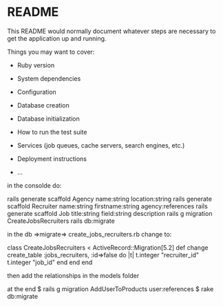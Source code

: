 # README

This README would normally document whatever steps are necessary to get the
application up and running.

Things you may want to cover:

* Ruby version

* System dependencies

* Configuration

* Database creation

* Database initialization

* How to run the test suite

* Services (job queues, cache servers, search engines, etc.)

* Deployment instructions

* ...

in the consolde do:

rails generate scaffold Agency name:string location:string
rails generate scaffold Recruiter name:string firstname:string agency:references
rails generate scaffold Job title:string field:string description
rails g migration CreateJobsRecruiters
rails db:migrate


in the db =>migrate=> create_jobs_recruiters.rb
change to:

class CreateJobsRecruiters < ActiveRecord::Migration[5.2]
  def change
    create_table :jobs_recruiters, :id=>false do |t|
      t.integer "recruiter_id"
      t.integer "job_id"
    end
  end
end

then add the relationships in the models folder

at the end
$ rails g migration AddUserToProducts user:references
$ rake db:migrate
